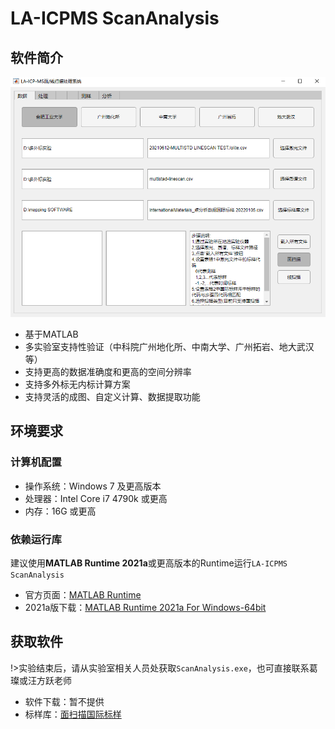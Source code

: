 # LA-ICPMS ScanAnalysis

## 软件简介

![ScanAnalysis](./img/mapping-software.png)

 - 基于MATLAB
 - 多实验室支持性验证（中科院广州地化所、中南大学、广州拓岩、地大武汉等）
 - 支持更高的数据准确度和更高的空间分辨率
 - 支持多外标无内标计算方案
 - 支持灵活的成图、自定义计算、数据提取功能

## 环境要求

### 计算机配置

- 操作系统：Windows 7 及更高版本
- 处理器：Intel Core i7 4790k 或更高
- 内存：16G 或更高

### 依赖运行库

建议使用**MATLAB Runtime 2021a**或更高版本的Runtime运行`LA-ICPMS ScanAnalysis`

- 官方页面：[MATLAB Runtime](https://ww2.mathworks.cn/products/compiler/matlab-runtime.html)
- 2021a版下载：[MATLAB Runtime 2021a For Windows-64bit](https://ssd.mathworks.cn/supportfiles/downloads/R2021a/Release/8/deployment_files/installer/complete/win64/MATLAB_Runtime_R2021a_Update_8_win64.zip)

## 获取软件

!>实验结束后，请从实验室相关人员处获取`ScanAnalysis.exe`，也可直接联系葛璨或汪方跃老师

 - 软件下载：暂不提供
 - 标样库：[面扫描国际标样](/mapping/srm/%E9%9D%A2%E6%89%AB%E6%8F%8F%E5%9B%BD%E9%99%85%E6%A0%87%E6%A0%B7_%E5%B8%A6NODA.csv)
